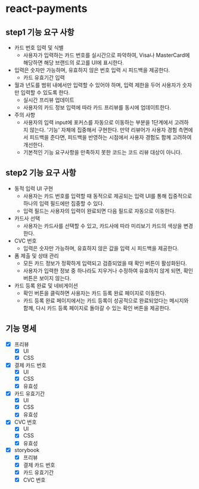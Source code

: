 # react-payments

## step1 기능 요구 사항

- 카드 번호 입력 및 식별
  - 사용자가 입력하는 카드 번호를 실시간으로 파악하여, Visa나 MasterCard에 해당하면 해당 브랜드의 로고를 UI에 표시한다.
- 입력은 숫자만 가능하며, 유효하지 않은 번호 입력 시 피드백을 제공한다.
  - 카드 유효기간 입력
- 월과 년도를 범위 내에서만 입력할 수 있어야 하며, 입력 제한을 두어 사용자가 숫자만 입력할 수 있도록 한다.
  - 실시간 프리뷰 업데이트
  - 사용자의 카드 정보 입력에 따라 카드 프리뷰를 동시에 업데이트한다.
- 주의 사항
  - 사용자의 입력 input에 포커스를 자동으로 이동하는 부분을 1단계에서 고려하지 않는다. '기능' 자체에 집중해서 구현한다. 만약 리뷰어가 사용자 경험 측면에서 피드백을 준다면, 피드백을 반영하는 시점에서 사용자 경험도 함께 고려하여 개선한다.
  - 기본적인 기능 요구사항을 만족하지 못한 코드는 코드 리뷰 대상이 아니다.

## step2 기능 요구 사항

- 동적 입력 UI 구현
  - 사용자는 카드 번호를 입력할 때 동적으로 제공되는 입력 UI를 통해 집중적으로 하나의 입력 필드에만 집중할 수 있다.
  - 입력 필드는 사용자의 입력이 완료되면 다음 필드로 자동으로 이동한다.
- 카드사 선택
  - 사용자는 카드사를 선택할 수 있고, 카드사에 따라 미리보기 카드의 색상을 변경한다.
- CVC 번호
  - 입력은 숫자만 가능하며, 유효하지 않은 값을 입력 시 피드백을 제공한다.
- 폼 제출 및 상태 관리
  - 모든 카드 정보가 정확하게 입력되고 검증되었을 때 확인 버튼이 활성화된다.
  - 사용자가 입력한 정보 중 하나라도 지우거나 수정하여 유효하지 않게 되면, 확인 버튼은 보이지 않는다.
- 카드 등록 완료 및 네비게이션
  - 확인 버튼을 클릭하면 사용자는 카드 등록 완료 페이지로 이동한다.
  - 카드 등록 완료 페이지에서는 카드 등록이 성공적으로 완료되었다는 메시지와 함께, 다시 카드 등록 페이지로 돌아갈 수 있는 확인 버튼을 제공한다.

## 기능 명세

- [x] 프리뷰
  - [x] UI
  - [x] CSS
- [x] 결제 카드 번호
  - [x] UI
  - [x] CSS
  - [x] 유효성
- [x] 카드 유효기간
  - [x] UI
  - [x] CSS
  - [x] 유효성
- [x] CVC 번호
  - [x] UI
  - [x] CSS
  - [x] 유효성
- [x] storybook
  - [x] 프리뷰
  - [x] 결제 카드 번호
  - [x] 카드 유효기간
  - [x] CVC 번호
